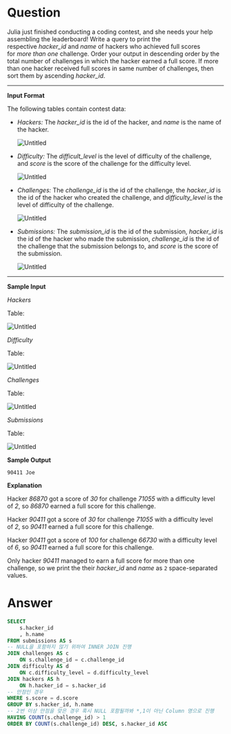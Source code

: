 # Question

Julia just finished conducting a coding contest, and she needs your help assembling the leaderboard! Write a query to print the respective *hacker_id* and *name* of hackers who achieved full scores for *more than one* challenge. Order your output in descending order by the total number of challenges in which the hacker earned a full score. If more than one hacker received full scores in same number of challenges, then sort them by ascending *hacker_id*.

---

**Input Format**

The following tables contain contest data:

- *Hackers:* The *hacker_id* is the id of the hacker, and *name* is the name of the hacker.
    
    ![Untitled](../../../../image/HackerRank/Top_Competitors/image_0.png)
    
- *Difficulty:* The *difficult_level* is the level of difficulty of the challenge, and *score* is the score of the challenge for the difficulty level.
    
    ![Untitled](../../../../image/HackerRank/Top_Competitors/image_1.png)
    
- *Challenges:* The *challenge_id* is the id of the challenge, the *hacker_id* is the id of the hacker who created the challenge, and *difficulty_level* is the level of difficulty of the challenge.
    
    ![Untitled](../../../../image/HackerRank/Top_Competitors/image_2.png)
    
- *Submissions:* The *submission_id* is the id of the submission, *hacker_id* is the id of the hacker who made the submission, *challenge_id* is the id of the challenge that the submission belongs to, and *score* is the score of the submission.
    
    ![Untitled](../../../../image/HackerRank/Top_Competitors/image_3.png)
    

---

**Sample Input**

*Hackers*

Table:

![Untitled](../../../../image/HackerRank/Top_Competitors/image_4.png)

*Difficulty*

Table:

![Untitled](../../../../image/HackerRank/Top_Competitors/image_5.png)

*Challenges*

Table:

![Untitled](../../../../image/HackerRank/Top_Competitors/image_6.png)

*Submissions*

Table:

![Untitled](../../../../image/HackerRank/Top_Competitors/image_7.png)

**Sample Output**

`90411 Joe`

**Explanation**

Hacker *86870* got a score of *30* for challenge *71055* with a difficulty level of *2*, so *86870* earned a full score for this challenge.

Hacker *90411* got a score of *30* for challenge *71055* with a difficulty level of *2*, so *90411* earned a full score for this challenge.

Hacker *90411* got a score of *100* for challenge *66730* with a difficulty level of *6*, so *90411* earned a full score for this challenge.

Only hacker *90411* managed to earn a full score for more than one challenge, so we print the their *hacker_id* and *name* as `2` space-separated values.

# Answer

```sql
SELECT
    s.hacker_id
    , h.name
FROM submissions AS s
-- NULL을 포함하지 않기 위하여 INNER JOIN 진행
JOIN challenges AS c
    ON s.challenge_id = c.challenge_id
JOIN difficulty AS d
    ON c.difficulty_level = d.difficulty_level
JOIN hackers AS h
    ON h.hacker_id = s.hacker_id
-- 만점인 경우
WHERE s.score = d.score 
GROUP BY s.hacker_id, h.name
-- 2번 이상 만점을 맞은 경우 혹시 NULL 포함될까봐 *,1이 아닌 Column 명으로 진행
HAVING COUNT(s.challenge_id) > 1
ORDER BY COUNT(s.challenge_id) DESC, s.hacker_id ASC
```
